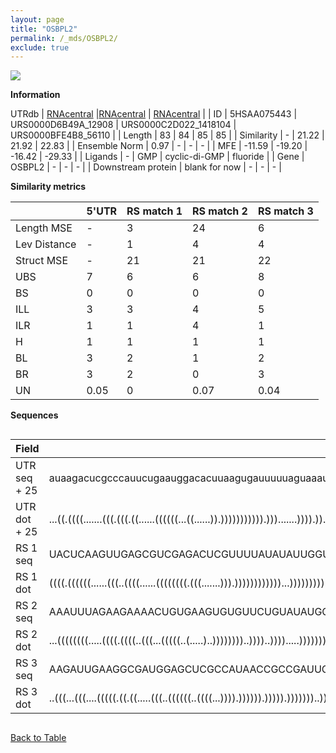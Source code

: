 ```yaml
---
layout: page
title: "OSBPL2"
permalink: /_mds/OSBPL2/
exclude: true
---
```




![](../../alns_9.28.22/aln_5HSAA075443_0.986.png?raw=true)


**Information**
<div style="overflow-x:auto;" markdown="block>
| | 5'UTR       | RS match 1   | RS match 2  | RS match 3 |
| ---- | ----------- | ----------- | ----------- | ----------- |
| Link | <a href="http://utrdb.ba.itb.cnr.it/getutr/5HSAA075443/1" target="_blank" rel="noopener noreferrer">UTRdb</a>   | <a href="https://rnacentral.org/rna/URS0000D6B49A/12908" target="_blank" rel="noopener noreferrer">RNAcentral</a>     |<a href="https://rnacentral.org/rna/URS0000C2D022/1418104" target="_blank" rel="noopener noreferrer">RNAcentral</a>  | <a href="https://rnacentral.org/rna/URS0000BFE4B8/56110" target="_blank" rel="noopener noreferrer">RNAcentral</a>   |
| ID | 5HSAA075443     | URS0000D6B49A_12908     | URS0000C2D022_1418104     | URS0000BFE4B8_56110     |
| Length | 83     |  84    | 85   |  85    |
| Similarity | - | 21.22 | 21.92 | 22.83 |
| Ensemble Norm | 0.97 | - | - | - |
| MFE | -11.59 | -19.20 | -16.42 | -29.33 |
| Ligands | - | GMP | cyclic-di-GMP | fluoride |
| Gene | OSBPL2 | - | - | - |
| Downstream protein | blank for now    |    -    | -  | - |
</div>

**Similarity metrics**

| | 5'UTR       | RS match 1   | RS match 2  | RS match 3 |
| ---- | ----------- | ----------- | ----------- | ----------- |
| Length MSE | - | 3 | 24 | 6 |
| Lev Distance | - | 1 | 4 | 4 |
| Struct MSE | - | 21 | 21 | 22 |
| UBS| 7 | 6 | 6 | 8 |
| BS | 0 | 0 | 0 | 0 |
| ILL | 3 | 3 | 4 | 5 |
| ILR | 1 | 1 | 4 | 1 |
| H | 1 | 1 | 1 | 1 |
| BL | 3 | 2 | 1 | 2 |
| BR | 3 | 2 | 0 | 3 |
| UN | 0.05 | 0 | 0.07 | 0.04 |

**Sequences**


<div style="overflow-x:auto;">

<table>
<colgroup>
<col width="30%" />
<col width="70%" />
</colgroup>
<thead>
<tr class="header">
<th>Field</th>
<th>Description</th>
</tr>
</thead>
<tbody>
<tr>
<td markdown="span">UTR seq + 25 </td>
<td markdown="span"> auaagacucgcccauucugaauggacacuuaagugauuuuuaguaaauugaccgaaucATGCCAATCGCCTTCAACGAGCCTC </td>
</tr>
<tr>
<td markdown="span">UTR dot + 25  </td>
<td markdown="span"> ...((.((((.......(((.(((.((......((((((...((......)).))))))))))).))).......)))).)).
</td>
</tr>


<tr>
<td markdown="span">RS 1 seq </td>
<td markdown="span"> UACUCAAGUUGAGCGUCGAGACUCGUUUUAUAUAUUGGUUGCUUGAAACGAGAGGAGCUAGUAGCGAAACCUCCAGCUUUAGUG
</td>
</tr>


<tr>
<td markdown="span">RS 1 dot </td>
<td markdown="span"> ((((.((((((......(((..((((......((((((((.(((.......))).))))))))))))...))))))))).))))
</td>
</tr>


<tr>
<td markdown="span">RS 2 seq </td>
<td markdown="span"> AAAUUUAGAAGAAAACUGUGAAGUGUGUUCUGUAUAUGGGCAUCUAGAACAUAUGAAGUUACUGAUGCAACCGGCUUCUAAAAAA
</td>
</tr>


<tr>
<td markdown="span">RS 2 dot </td>
<td markdown="span"> ...((((((((.....((((.((((..(((...(((((..(.....)..))))))))..))))..)))).....))))))))...
</td>
</tr>


<tr>
<td markdown="span">RS 3 seq </td>
<td markdown="span"> AAGAUUGAAGGCGAUGGAGCUCGCCAUAACCGCCGAUUCAGCGAUCCCGAUGGGAGGCUGAAGGGCUGAUGGCUCCUACCUGUCC
</td>
</tr>


<tr>
<td markdown="span">RS 3 dot </td>
<td markdown="span"> ..(((...(((....(((((.((.((.....(((..((((((..((((...)))).)))))).))))).)))))))..)))))).
</td>
</tr>

</tbody>
</table>


</div>


[Back to Table](../../display)
